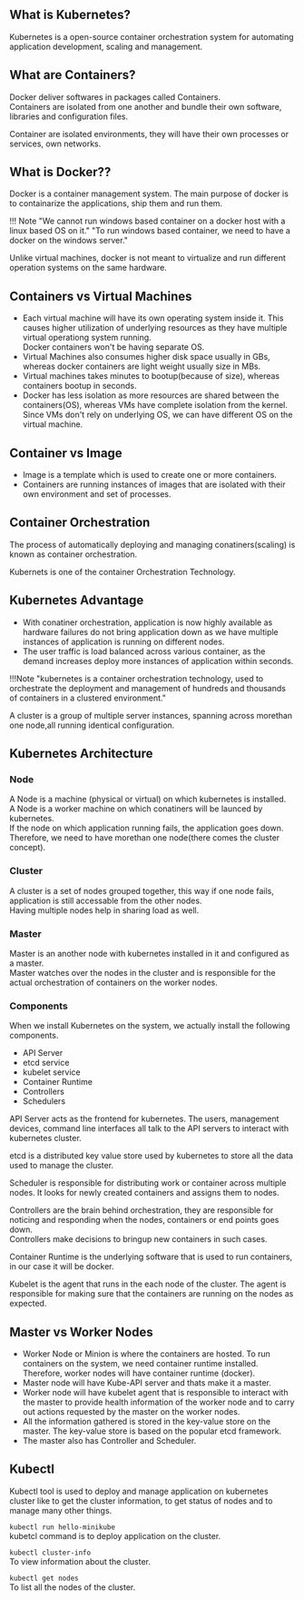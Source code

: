## What is Kubernetes?

Kubernetes is a open-source container orchestration system for automating application development, scaling and management.

## What are Containers?

Docker deliver softwares in packages called Containers.   
Containers are isolated from one another and bundle their own software, libraries and configuration files.  

Container are isolated environments, they will have their own processes or services, own networks.

## What is Docker??

Docker is a container management system.
The main purpose of docker is to containarize the applications, ship them and run them.

!!! Note
    "We cannot run windows based container on a docker host with a linux based OS on it."
    "To run windows based container, we need to have a docker on the windows server." 

Unlike virtual machines, docker is not meant to virtualize and run different operation systems on the same hardware.

## Containers vs Virtual Machines

* Each virtual machine will have its own operating system inside it.
  This causes higher utilization of underlying resources as they have multiple virtual operationg system running.  
  Docker containers won't be having separate OS.
* Virtual Machines also consumes higher disk space usually in GBs, whereas   docker containers are light weight usually size in MBs.
* Virtual machines takes minutes to bootup(because of size), whereas containers bootup in seconds.
* Docker has less isolation as more resources are shared between the containers(OS), whereas VMs have complete isolation from the kernel. Since VMs don't rely on underlying OS, we can have different OS on the virtual machine.

## Container vs Image

* Image is a template which is used to create one or more containers.
* Containers are running instances of images that are isolated with their own environment and set of processes.

## Container Orchestration

The process of automatically deploying and managing conatiners(scaling) is known as container orchestration.

Kubernets is one of the container Orchestration Technology.

## Kubernetes Advantage

* With conatiner orchestration, application is now highly available as hardware failures do not bring application down as we have multiple instances of application is running on different nodes.
* The user traffic is load balanced across various container, as the demand increases deploy more instances of application within seconds.

!!!Note
  "kubernetes is a container orchestration technology, used to orchestrate
  the deployment and management of hundreds and thousands of containers in a clustered environment."

A cluster is a group of multiple server instances, spanning across morethan one node,all running identical configuration.

## Kubernetes Architecture

### Node
A Node is a machine (physical or virtual) on which kubernetes is installed.  
A Node is a worker machine on which conatiners will be launced by kubernetes.  
If the node on which application running fails, the application goes down.
Therefore, we need to have morethan one node(there comes the cluster concept).

### Cluster
A cluster is a set of nodes grouped together, this way if one node fails, application is still accessable from the other nodes.  
Having multiple nodes help in sharing load as well.

### Master
Master is an another node with kubernetes installed in it and configured as a master.  
Master watches over the nodes in the cluster and is responsible for the actual orchestration of containers on the worker nodes.

### Components
When we install Kubernetes on the system, we actually install the following components.
* API Server
* etcd service
* kubelet service
* Container Runtime
* Controllers
* Schedulers

API Server acts as the frontend for kubernetes. The users, management devices, command line interfaces all talk to the API servers to interact with kubernetes cluster.

etcd is a distributed key value store used by kubernetes to store all the data used to manage the cluster.

Scheduler is responsible for distributing work or container across multiple nodes. It looks for newly created containers and assigns them to nodes.

Controllers are the brain behind orchestration, they are responsible for noticing and responding when the nodes, containers or end points goes down.  
Controllers make decisions to bringup new containers in such cases.  

Container Runtime is the underlying software that is used to run containers, in our case it will be docker.

Kubelet is the agent that runs in the each node of the cluster. The agent is responsible for making sure that the containers are running on the nodes as expected.

## Master vs Worker Nodes

* Worker Node or Minion is where the containers are hosted. To run containers on the system, we need container runtime installed. Therefore, worker nodes will have container runtime (docker).
* Master node will have Kube-API server and thats make it a master.
* Worker node will have kubelet agent that is responsible to interact with the master to provide health information of the worker node and to carry out actions requested by the master on the worker nodes.
* All the information gathered is stored in the key-value store on the master. The key-value store is based on the popular etcd framework.
* The master also has Controller and Scheduler.

## Kubectl

Kubectl tool is used to deploy and manage application on kubernetes cluster like to get the cluster information, to get status of nodes and to manage many other things.

`kubectl run hello-minikube`  
kubetcl command is to deploy application on the cluster.  

`kubectl cluster-info`  
To view information about the cluster.  

`kubectl get nodes`   
To list all the nodes of the cluster.












